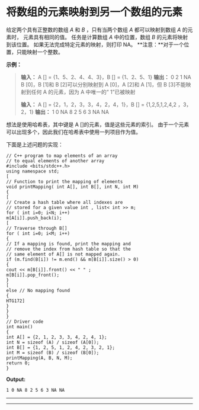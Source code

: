 # 将数组的元素映射到另一个数组的元素

给定两个具有正整数的数组 *A* 和 *B* ，只有当两个数组 *A* 都可以映射到数组 *A* 的元素时， 元素具有相同的值。 任务是计算数组 *A* 中的位置，数组 *B* 的元素将映射到该位置。 如果无法完成特定元素的映射，则打印 NA。
**注意：**对于一个位置，只能映射一个整数。

**示例：**

> **输入：** A [] = {1、5、2、4、4、3}，B [] = {1、2、5、1}
> **输出：** 0 2 1 NA
> B [0]，B [1]和 B [2]可以分别映射到 A [0]，A [2]和 A [1]，但 B [3]不能映射到任何 A 的元素，因为 A 中唯一的“ 1”已被映射
> 
> **输入：** A [] = {2，1，2，3，3，4，2，4，1}，B [] = {1,2,5,1,2,4,2 ，3，2，1}
> **输出：** 1 0 NA 8 2 5 6 3 NA NA

想法是使用哈希表，其中键是 A []的元素，值是这些元素的索引。 由于一个元素可以出现多个，因此我们在哈希表中使用一列项目作为值。

下面是上述问题的实现：

```
// C++ program to map elements of an array
// to equal elements of another array
#include <bits/stdc++.h>
using namespace std;
[
// Function to print the mapping of elements
void printMapping( int A[], int B[], int N, int M)
{
[
// Create a hash table where all indexes are
// stored for a given value int , list< int >> m;
for ( int i=0; i<N; i++)
m[A[i]].push_back(i);
[
// Traverse through B[]
for ( int i=0; i<M; i++)
{
// If a mapping is found, print the mapping and
// remove the index from hash table so that the
// same element of A[] is not mapped again.
if (m.find(B[i]) != m.end() && m[B[i]].size() > 0)
{
cout << m[B[i]].front() << " " ;
m[B[i]].pop_front();
}
[
else // No mapping found
{
HTG172]
}
}
}
// Driver code
int main()
{
int A[] = {2, 1, 2, 3, 3, 4, 2, 4, 1};
int N = sizeof (A) / sizeof (A[0]);
int B[] = {1, 2, 5, 1, 2, 4, 2, 3, 2, 1};
int M = sizeof (B) / sizeof (B[0]);
printMapping(A, B, N, M);
return 0;
}
```

**Output:**

```
1 0 NA 8 2 5 6 3 NA NA

```



* * *

* * *



